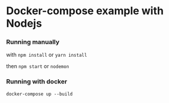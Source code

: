 Docker-compose example with Nodejs
==================================

### Running manually
with 
``` npm install ```
or 
``` yarn install ```

then ``` npm start ``` or ``` nodemon ```

### Running with docker
``` docker-compose up --build ```